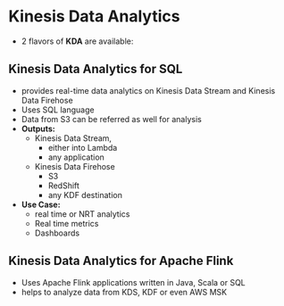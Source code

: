# Kinesis Data Analytics

- 2 flavors of **KDA** are available:

## Kinesis Data Analytics for SQL

- provides real-time data analytics on Kinesis Data Stream and Kinesis Data Firehose
- Uses SQL language
- Data from S3 can be referred as well for analysis
- **Outputs:**
	- Kinesis Data Stream,
		- either into Lambda
		- any application
	- Kinesis Data Firehose
		- S3
		- RedShift
		- any KDF destination
- **Use Case:**
	- real time or NRT analytics
	- Real time metrics
	- Dashboards


## Kinesis Data Analytics for Apache Flink

- Uses Apache Flink applications written in Java, Scala or SQL
- helps to analyze data from KDS, KDF or even AWS MSK



